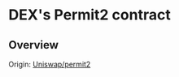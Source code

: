 # DEX's Permit2 contract

## Overview

Origin: [Uniswap/permit2](https://github.com/Uniswap/permit2/tree/cc56ad0f3439c502c246fc5cfcc3db92bb8b7219)

